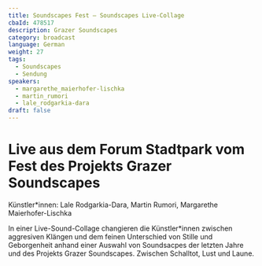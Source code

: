 ```yaml
---
title: Soundscapes Fest – Soundscapes Live-Collage
cbaId: 478517
description: Grazer Soundscapes
category: broadcast
language: German
weight: 27
tags:
  - Soundscapes
  - Sendung
speakers:
  - margarethe_maierhofer-lischka
  - martin_rumori
  - lale_rodgarkia-dara
draft: false
---
```

# Live aus dem Forum Stadtpark vom Fest des Projekts Grazer Soundscapes
Künstler*innen: Lale Rodgarkia-Dara, Martin Rumori, Margarethe Maierhofer-Lischka
 
In einer Live-Sound-Collage changieren die Künstler*innen zwischen aggresiven Klängen und dem feinen Unterschied von Stille und Geborgenheit anhand einer Auswahl von Soundsacpes der letzten Jahre und des Projekts Grazer Soundscapes. Zwischen Schalltot, Lust und Laune.
